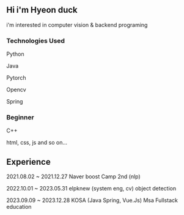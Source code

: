 ## Hi i'm Hyeon duck

i'm interested in computer vision & backend programing

### Technologies Used

Python

Java

Pytorch

Opencv

Spring 

### Beginner

C++

html, css, js and so on...

## Experience

2021.08.02 ~ 2021.12.27 Naver boost Camp 2nd (nlp)

2022.10.01 ~ 2023.05.31 elpknew (system eng, cv) object detection

2023.09.09 ~ 2023.12.28  KOSA (Java Spring, Vue.Js) Msa Fullstack education
